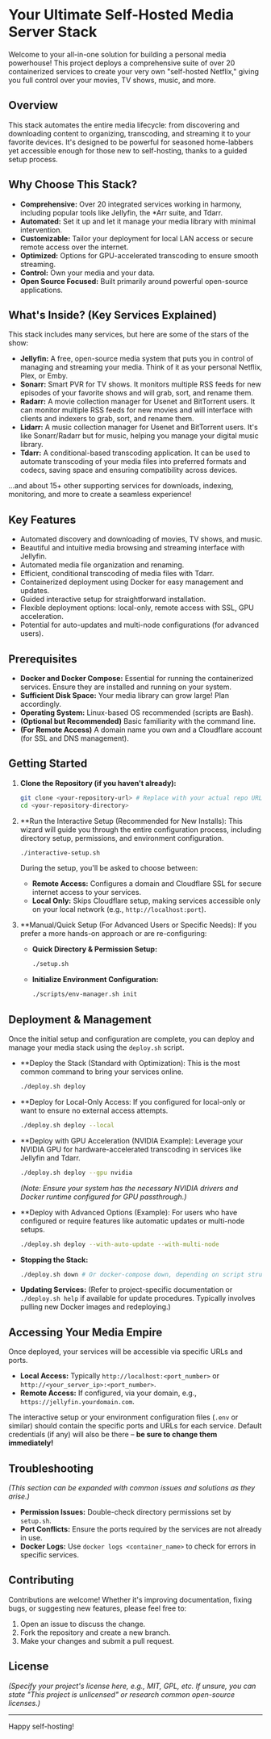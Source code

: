 # Your Ultimate Self-Hosted Media Server Stack

Welcome to your all-in-one solution for building a personal media powerhouse! This project deploys a comprehensive suite of over 20 containerized services to create your very own "self-hosted Netflix," giving you full control over your movies, TV shows, music, and more.

## Overview

This stack automates the entire media lifecycle: from discovering and downloading content to organizing, transcoding, and streaming it to your favorite devices. It's designed to be powerful for seasoned home-labbers yet accessible enough for those new to self-hosting, thanks to a guided setup process.

## Why Choose This Stack?

*   **Comprehensive:** Over 20 integrated services working in harmony, including popular tools like Jellyfin, the *Arr suite, and Tdarr.
*   **Automated:** Set it up and let it manage your media library with minimal intervention.
*   **Customizable:** Tailor your deployment for local LAN access or secure remote access over the internet.
*   **Optimized:** Options for GPU-accelerated transcoding to ensure smooth streaming.
*   **Control:** Own your media and your data.
*   **Open Source Focused:** Built primarily around powerful open-source applications.

## What's Inside? (Key Services Explained)

This stack includes many services, but here are some of the stars of the show:

*   **Jellyfin:** A free, open-source media system that puts you in control of managing and streaming your media. Think of it as your personal Netflix, Plex, or Emby.
*   **Sonarr:** Smart PVR for TV shows. It monitors multiple RSS feeds for new episodes of your favorite shows and will grab, sort, and rename them.
*   **Radarr:** A movie collection manager for Usenet and BitTorrent users. It can monitor multiple RSS feeds for new movies and will interface with clients and indexers to grab, sort, and rename them.
*   **Lidarr:** A music collection manager for Usenet and BitTorrent users. It's like Sonarr/Radarr but for music, helping you manage your digital music library.
*   **Tdarr:** A conditional-based transcoding application. It can be used to automate transcoding of your media files into preferred formats and codecs, saving space and ensuring compatibility across devices.

...and about 15+ other supporting services for downloads, indexing, monitoring, and more to create a seamless experience!

## Key Features

*   Automated discovery and downloading of movies, TV shows, and music.
*   Beautiful and intuitive media browsing and streaming interface with Jellyfin.
*   Automated media file organization and renaming.
*   Efficient, conditional transcoding of media files with Tdarr.
*   Containerized deployment using Docker for easy management and updates.
*   Guided interactive setup for straightforward installation.
*   Flexible deployment options: local-only, remote access with SSL, GPU acceleration.
*   Potential for auto-updates and multi-node configurations (for advanced users).

## Prerequisites

*   **Docker and Docker Compose:** Essential for running the containerized services. Ensure they are installed and running on your system.
*   **Sufficient Disk Space:** Your media library can grow large! Plan accordingly.
*   **Operating System:** Linux-based OS recommended (scripts are Bash).
*   **(Optional but Recommended)** Basic familiarity with the command line.
*   **(For Remote Access)** A domain name you own and a Cloudflare account (for SSL and DNS management).

## Getting Started

1.  **Clone the Repository (if you haven't already):**
    ```bash
    git clone <your-repository-url> # Replace with your actual repo URL
    cd <your-repository-directory>
    ```

2.  **Run the Interactive Setup (Recommended for New Installs):
    This wizard will guide you through the entire configuration process, including directory setup, permissions, and environment configuration.
    ```bash
    ./interactive-setup.sh
    ```
    During the setup, you'll be asked to choose between:
    *   **Remote Access:** Configures a domain and Cloudflare SSL for secure internet access to your services.
    *   **Local Only:** Skips Cloudflare setup, making services accessible only on your local network (e.g., `http://localhost:port`).

3.  **Manual/Quick Setup (For Advanced Users or Specific Needs):
    If you prefer a more hands-on approach or are re-configuring:
    *   **Quick Directory & Permission Setup:**
        ```bash
        ./setup.sh
        ```
    *   **Initialize Environment Configuration:**
        ```bash
        ./scripts/env-manager.sh init
        ```

## Deployment & Management

Once the initial setup and configuration are complete, you can deploy and manage your media stack using the `deploy.sh` script.

*   **Deploy the Stack (Standard with Optimization):
    This is the most common command to bring your services online.
    ```bash
    ./deploy.sh deploy
    ```

*   **Deploy for Local-Only Access:
    If you configured for local-only or want to ensure no external access attempts.
    ```bash
    ./deploy.sh deploy --local
    ```

*   **Deploy with GPU Acceleration (NVIDIA Example):
    Leverage your NVIDIA GPU for hardware-accelerated transcoding in services like Jellyfin and Tdarr.
    ```bash
    ./deploy.sh deploy --gpu nvidia
    ```
    *(Note: Ensure your system has the necessary NVIDIA drivers and Docker runtime configured for GPU passthrough.)*

*   **Deploy with Advanced Options (Example):
    For users who have configured or require features like automatic updates or multi-node setups.
    ```bash
    ./deploy.sh deploy --with-auto-update --with-multi-node
    ```

*   **Stopping the Stack:**
    ```bash
    ./deploy.sh down # Or docker-compose down, depending on script structure
    ```

*   **Updating Services:**
    (Refer to project-specific documentation or `./deploy.sh help` if available for update procedures. Typically involves pulling new Docker images and redeploying.)

## Accessing Your Media Empire

Once deployed, your services will be accessible via specific URLs and ports. 

*   **Local Access:** Typically `http://localhost:<port_number>` or `http://<your_server_ip>:<port_number>`.
*   **Remote Access:** If configured, via your domain, e.g., `https://jellyfin.yourdomain.com`.

The interactive setup or your environment configuration files (`.env` or similar) should contain the specific ports and URLs for each service. Default credentials (if any) will also be there – **be sure to change them immediately!**

## Troubleshooting

*(This section can be expanded with common issues and solutions as they arise.)*

*   **Permission Issues:** Double-check directory permissions set by `setup.sh`.
*   **Port Conflicts:** Ensure the ports required by the services are not already in use.
*   **Docker Logs:** Use `docker logs <container_name>` to check for errors in specific services.

## Contributing

Contributions are welcome! Whether it's improving documentation, fixing bugs, or suggesting new features, please feel free to:

1.  Open an issue to discuss the change.
2.  Fork the repository and create a new branch.
3.  Make your changes and submit a pull request.

## License

*(Specify your project's license here, e.g., MIT, GPL, etc. If unsure, you can state "This project is unlicensed" or research common open-source licenses.)*

---

Happy self-hosting!
